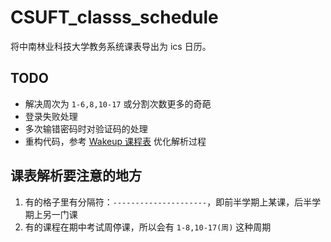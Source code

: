 # CSUFT_classs_schedule

将中南林业科技大学教务系统课表导出为 ics 日历。

## TODO

- 解决周次为 `1-6,8,10-17` 或分割次数更多的奇葩
- 登录失败处理
- 多次输错密码时对验证码的处理
- 重构代码，参考 [Wakeup 课程表](https://github.com/YZune/WakeupSchedule_Kotlin) 优化解析过程

## 课表解析要注意的地方

1. 有的格子里有分隔符：`---------------------`，即前半学期上某课，后半学期上另一门课
2. 有的课程在期中考试周停课，所以会有 `1-8,10-17(周)` 这种周期
